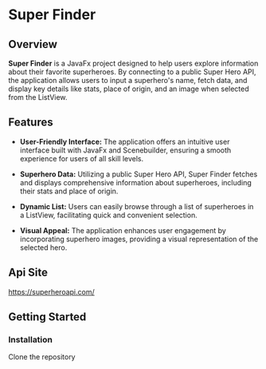 # Super Finder

## Overview

**Super Finder** is a JavaFx project designed to help users explore information about their favorite superheroes. By connecting to a public Super Hero API, the application allows users to input a superhero's name, fetch data, and display key details like stats, place of origin, and an image when selected from the ListView.

## Features

- **User-Friendly Interface:** The application offers an intuitive user interface built with JavaFx and Scenebuilder, ensuring a smooth experience for users of all skill levels.
  
- **Superhero Data:** Utilizing a public Super Hero API, Super Finder fetches and displays comprehensive information about superheroes, including their stats and place of origin.

- **Dynamic List:** Users can easily browse through a list of superheroes in a ListView, facilitating quick and convenient selection.

- **Visual Appeal:** The application enhances user engagement by incorporating superhero images, providing a visual representation of the selected hero.

## Api Site
  https://superheroapi.com/
## Getting Started


### Installation

  Clone the repository


